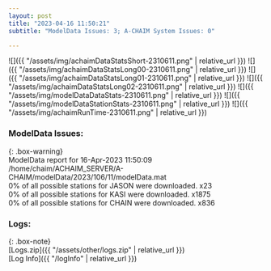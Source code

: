 ```yaml
---
layout: post
title: "2023-04-16 11:50:21"
subtitle: "ModelData Issues: 3; A-CHAIM System Issues: 0"

---
```


![]({{ "/assets/img/achaimDataStatsShort-2310611.png" | relative_url }})
![]({{ "/assets/img/achaimDataStatsLong00-2310611.png" | relative_url }})
![]({{ "/assets/img/achaimDataStatsLong01-2310611.png" | relative_url }})
![]({{ "/assets/img/achaimDataStatsLong02-2310611.png" | relative_url }})
![]({{ "/assets/img/modelDataDataStats-2310611.png" | relative_url }})
![]({{ "/assets/img/modelDataStationStats-2310611.png" | relative_url }})
![]({{ "/assets/img/achaimRunTime-2310611.png" | relative_url }})


### ModelData Issues:  
  
{: .box-warning}  
 ModelData report for 16-Apr-2023 11:50:09   
 /home/chaim/ACHAIM_SERVER/A-CHAIM/modelData/2023/106/11/modelData.mat   
 0% of all possible stations for JASON were downloaded. x23   
 0% of all possible stations for KASI were downloaded. x1875   
 0% of all possible stations for CHAIN were downloaded. x836   
  


### Logs:  
  
{: .box-note}  
[Logs.zip]({{ "/assets/other/logs.zip" | relative_url }})  
[Log Info]({{ "/logInfo" | relative_url }})  
